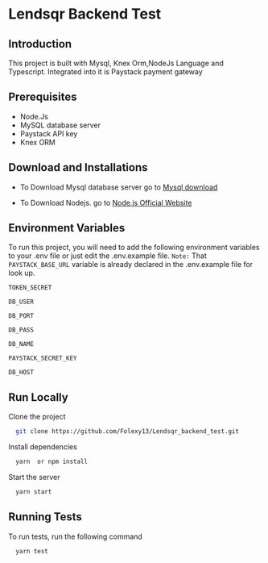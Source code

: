 # Lendsqr Backend Test

## Introduction

This project is built with Mysql, Knex Orm,NodeJs Language and Typescript. Integrated into it is Paystack payment gateway

## Prerequisites

- Node.Js
- MySQL database server
- Paystack API key
- Knex ORM

## Download and Installations

- To Download Mysql database server go to [Mysql download](https://dev.mysql.com/downloads/)

- To Download Nodejs. go to [Node.js Official Website](https://nodejs.org/en/)

## Environment Variables

To run this project, you will need to add the following environment variables to your .env file or just edit the .env.example file. `Note:` That `PAYSTACK_BASE_URL` variable is already declared in the .env.example file for look up.

`TOKEN_SECRET`

`DB_USER`

`DB_PORT`

`DB_PASS`

`DB_NAME`

`PAYSTACK_SECRET_KEY`

`DB_HOST`

## Run Locally

Clone the project

```bash
  git clone https://github.com/Folexy13/Lendsqr_backend_test.git
```

Install dependencies

```bash
  yarn  or npm install
```

Start the server

```bash
  yarn start
```

## Running Tests

To run tests, run the following command

```bash
  yarn test
```
